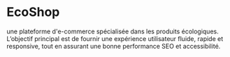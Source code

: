 # EcoShop
une plateforme d'e-commerce spécialisée dans les produits écologiques. L’objectif principal est de fournir une expérience utilisateur fluide, rapide et responsive, tout en assurant une bonne performance SEO et accessibilité.
